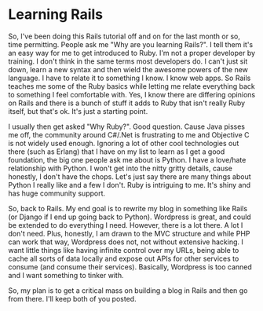 # Learning Rails

So, I've been doing this Rails tutorial off and on for the last month or so, time permitting. People ask me "Why are you learning Rails?". I tell them it's an easy way for me to get introduced to Ruby. I'm not a proper developer by training. I don't think in the same terms most developers do. I can't just sit down, learn a new syntax and then wield the awesome powers of the new language. I have to relate it to something I know. I know web apps. So Rails teaches me some of the Ruby basics while letting me relate everything back to something I feel comfortable with. Yes, I know there are differing opinions on Rails and there is a bunch of stuff it adds to Ruby that isn't really Ruby itself, but that's ok. It's just a starting point.

I usually then get asked "Why Ruby?". Good question. Cause Java pisses me off, the community around C#/.Net is frustrating to me and Objective C is not widely used enough. Ignoring a lot of other cool technologies out there (such as Erlang) that I have on my list to learn as I get a good foundation, the big one people ask me about is Python. I have a love/hate relationship with Python. I won't get into the nitty gritty details, cause honestly, I don't have the chops. Let's just say there are many things about Python I really like and a few I don't. Ruby is intriguing to me. It's shiny and has huge community support.

So, back to Rails. My end goal is to rewrite my blog in something like Rails (or Django if I end up going back to Python). Wordpress is great, and could be extended to do everything I need. However, there is a lot there. A lot I don't need. Plus, honestly, I am drawn to the MVC structure and while PHP can work that way, Wordpress does not, not without extensive hacking. I want little things like having infinite control over my URLs, being able to cache all sorts of data locally and expose out APIs for other services to consume (and consume their services). Basically, Wordpress is too canned and I want something to tinker with.

So, my plan is to get a critical mass on building a blog in Rails and then go from there. I'll keep both of you posted.